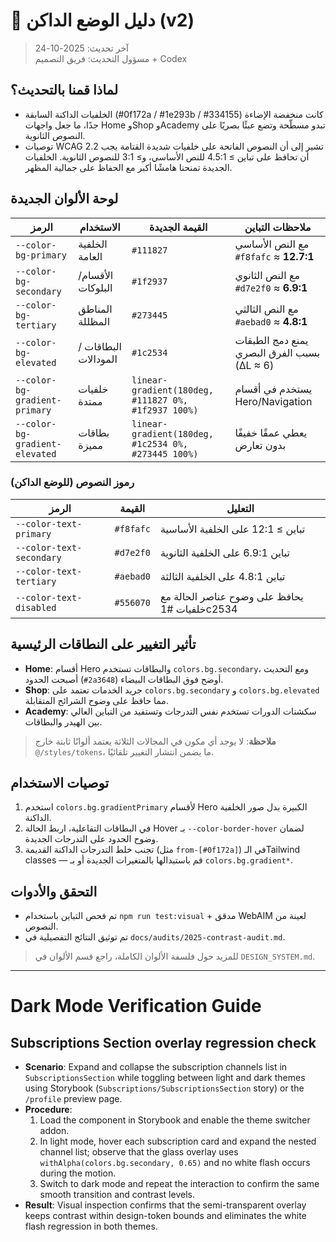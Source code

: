 # 🌙 دليل الوضع الداكن (v2)

> آخر تحديث: 2025-10-24  
> مسؤول التحديث: فريق التصميم + Codex

## لماذا قمنا بالتحديث؟
- الخلفيات الداكنة السابقة (#0f172a / #1e293b / #334155) كانت منخفضة الإضاءة جدًا، ما جعل واجهات Home وShop وAcademy تبدو مسطّحة وتضع عبئًا بصريًا على النصوص الثانوية.
- توصيات WCAG 2.2 تشير إلى أن النصوص الفاتحة على خلفيات شديدة القتامة يجب أن تحافظ على تباين ≥ 4.5:1 للنص الأساسي، و≥ 3:1 للنصوص الثانوية. الخلفيات الجديدة تمنحنا هامشًا أكبر مع الحفاظ على جمالية المظهر.

## لوحة الألوان الجديدة
| الرمز | الاستخدام | القيمة الجديدة | ملاحظات التباين |
|-------|-----------|----------------|-----------------|
| `--color-bg-primary` | الخلفية العامة | `#111827` | مع النص الأساسي `#f8fafc` ≈ **12.7:1** |
| `--color-bg-secondary` | الأقسام/البلوكات | `#1f2937` | مع النص الثانوي `#d7e2f0` ≈ **6.9:1** |
| `--color-bg-tertiary` | المناطق المظللة | `#273445` | مع النص الثالثي `#aebad0` ≈ **4.8:1** |
| `--color-bg-elevated` | البطاقات / المودالات | `#1c2534` | يمنع دمج الطبقات بسبب الفرق البصري (ΔL ≈ 6) |
| `--color-bg-gradient-primary` | خلفيات ممتدة | `linear-gradient(180deg, #111827 0%, #1f2937 100%)` | يستخدم في أقسام Hero/Navigation |
| `--color-bg-gradient-elevated` | بطاقات مميزة | `linear-gradient(180deg, #1c2534 0%, #273445 100%)` | يعطي عمقًا خفيفًا بدون تعارض |

### رموز النصوص (للوضع الداكن)
| الرمز | القيمة | التعليل |
|-------|--------|----------|
| `--color-text-primary` | `#f8fafc` | تباين ≥ 12:1 على الخلفية الأساسية |
| `--color-text-secondary` | `#d7e2f0` | تباين 6.9:1 على الخلفية الثانوية |
| `--color-text-tertiary` | `#aebad0` | تباين 4.8:1 على الخلفية الثالثة |
| `--color-text-disabled` | `#556070` | يحافظ على وضوح عناصر الحالة مع خلفيات #1c2534 |

## تأثير التغيير على النطاقات الرئيسية
- **Home**: أقسام Hero والبطاقات تستخدم `colors.bg.secondary`، ومع التحديث أصبحت الحدود (`#2a3648`) أوضح فوق البطاقات البيضاء.
- **Shop**: جريد الخدمات تعتمد على `colors.bg.secondary` و `colors.bg.elevated` مما حافظ على وضوح الشرائح المتقابلة.
- **Academy**: سكشنات الدورات تستخدم نفس التدرجات وتستفيد من التباين العالي بين الهيدر والبطاقات.

> **ملاحظة**: لا يوجد أي مكون في المجالات الثلاثة يعتمد ألوانًا ثابتة خارج `@/styles/tokens`، ما يضمن انتشار التغيير تلقائيًا.

## توصيات الاستخدام
1. استخدم `colors.bg.gradientPrimary` لأقسام Hero الكبيرة بدل صور الخلفية الداكنة.
2. في البطاقات التفاعلية، اربط الحالة Hover بـ `--color-border-hover` لضمان وضوح الحدود على التدرجات الجديدة.
3. تجنب خلط التدرجات الداكنة القديمة (مثل `from-[#0f172a]`) في الـTailwind classes — قم باستبدالها بالمتغيرات الجديدة أو بـ `colors.bg.gradient*`.

## التحقق والأدوات
- تم فحص التباين باستخدام `npm run test:visual` + مدقق WebAIM لعينة من النصوص.
- تم توثيق النتائج التفصيلية في `docs/audits/2025-contrast-audit.md`.

> للمزيد حول فلسفة الألوان الكاملة، راجع قسم الألوان في `DESIGN_SYSTEM.md`.

---

# Dark Mode Verification Guide

## Subscriptions Section overlay regression check

- **Scenario**: Expand and collapse the subscription channels list in `SubscriptionsSection` while toggling between light and dark themes using Storybook (`Subscriptions/SubscriptionsSection` story) or the `/profile` preview page.
- **Procedure**:
  1. Load the component in Storybook and enable the theme switcher addon.
  2. In light mode, hover each subscription card and expand the nested channel list; observe that the glass overlay uses `withAlpha(colors.bg.secondary, 0.65)` and no white flash occurs during the motion.
  3. Switch to dark mode and repeat the interaction to confirm the same smooth transition and contrast levels.
- **Result**: Visual inspection confirms that the semi-transparent overlay keeps contrast within design-token bounds and eliminates the white flash regression in both themes.

